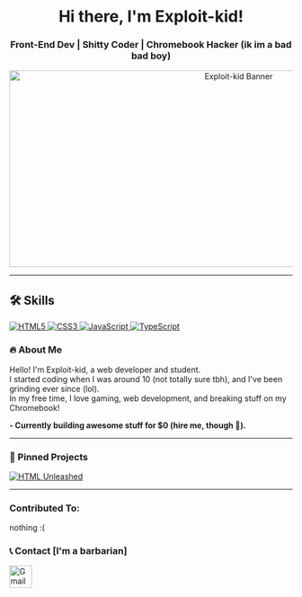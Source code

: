 <h1 align="center"><b>Hi there, I'm Exploit-kid!</b></h1>

<h3 align="center"><b>  
  Front-End Dev | Shitty Coder | Chromebook Hacker (ik im a bad bad boy)  
  <br>  
</b></h3>

<p align="center">
<img src="https://i.imghippo.com/files/gpPo2688Zis.png" alt="Exploit-kid Banner" width="800px" height="350px">
</p>


---

## 🛠 Skills
<div align="left">
  <a href="https://developer.mozilla.org/en-US/docs/Web/HTML" target="_blank">
    <img src="https://img.shields.io/badge/HTML5-%23E34F26.svg?style=for-the-badge&logo=html5&logoColor=white" alt="HTML5">
  </a>
  <a href="https://developer.mozilla.org/en-US/docs/Web/CSS" target="_blank">
    <img src="https://img.shields.io/badge/CSS3-%231572B6.svg?style=for-the-badge&logo=css3&logoColor=white" alt="CSS3">
  </a>
  <a href="https://developer.mozilla.org/en-US/docs/Web/JavaScript" target="_blank">
    <img src="https://img.shields.io/badge/JavaScript-%23F7DF1E.svg?style=for-the-badge&logo=javascript&logoColor=black" alt="JavaScript">
  </a>
  <a href="https://www.typescriptlang.org/" target="_blank">
    <img src="https://img.shields.io/badge/TypeScript-%23007ACC.svg?style=for-the-badge&logo=typescript&logoColor=white" alt="TypeScript">
  </a>
</div>

### 🔥 About Me  
Hello! I'm Exploit-kid, a web developer and student.  
I started coding when I was around 10 (not totally sure tbh), and I've been grinding ever since (lol).  
In my free time, I love gaming, web development, and breaking stuff on my Chromebook!

**- Currently building awesome stuff for $0 (hire me, though 👀).**

---

### 🚀 Pinned Projects  
[![HTML Unleashed](https://github-readme-stats.vercel.app/api/pin/?username=exploit-kid&repo=HTML-unleashed&theme=radical&icon_color=8a2be2)](https://github.com/exploit-kid/HTML-unleashed)

---

### Contributed To:
nothing :(

### 📞 Contact [I'm a barbarian]

<a href="mailto:exploitkid@proton.me">
  <img src="https://static.vecteezy.com/system/resources/previews/016/716/465/non_2x/gmail-icon-free-png.png" alt="Gmail Icon" width="40" height="40" />
</a>
